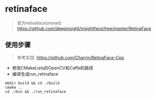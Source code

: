 # retinaface
> 官方retinaface(mxnet) https://github.com/deepinsight/insightface/tree/master/RetinaFace

## 使用步骤
> 参考实现: https://github.com/Charrin/RetinaFace-Cpp

* 修改CMakeLists的OpenCV和Caffe的路径
* 编译生成run_retinaface

```shell
mkdir build && cd ./build
cmake ..
cd ./bin && ./run_retinaface
```
